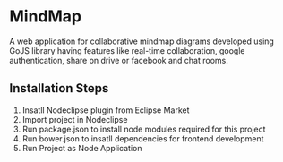 

# MindMap

A web application for collaborative mindmap diagrams developed using GoJS library having features like real-time collaboration, google authentication, share on drive or facebook and chat rooms.


## Installation Steps

1. Insatll Nodeclipse plugin from Eclipse Market 
2. Import project in Nodeclipse
3. Run package.json to install node modules required for this project
4. Run bower.json to insatll dependencies for frontend development
5. Run Project as Node Application
